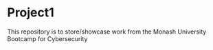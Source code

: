 # Project1
This repository is to store/showcase work from the Monash University Bootcamp for Cybersecurity
